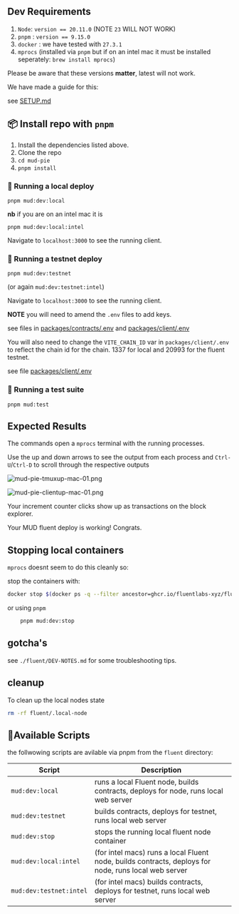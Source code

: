 ## Dev Requirements

1. `Node`: `version == 20.11.0` (NOTE `23` WILL NOT WORK)
2. `pnpm` : `version == 9.15.0`
3. `docker` : we have tested with `27.3.1`
4. `mprocs` (installed via `pnpm` but if on an intel mac it must be installed seperately: `brew install mprocs`)

Please be aware that these versions **matter**, latest will not work.

We have made a guide for this:

see [SETUP.md](https://github.com/ArchetypalTech/mud-pie/blob/main/SETUP.md)

## 📦 Install repo with `pnpm`

1. Install the dependencies listed above.
2. Clone the repo
3. `cd mud-pie`
4. `pnpm install`

### 🚀 Running a local deploy
```pnpm mud:dev:local``` 

**nb** if you are on an intel mac it is 

```pnpm mud:dev:local:intel```

Navigate to `localhost:3000` to see the running client.

### 🚀 Running a testnet deploy
```pnpm mud:dev:testnet``` 

(or again `mud:dev:testnet:intel`)

Navigate to `localhost:3000` to see the running client.

**NOTE**
you will need to amend the `.env` files to add keys. 

see files in [packages/contracts/.env](https://github.com/ArchetypalTech/mud-pie/blob/main/packages/contracts/.env) and [packages/client/.env](https://github.com/ArchetypalTech/mud-pie/blob/main/packages/client/.env)

You will also need to change the `VITE_CHAIN_ID` var in `packages/client/.env` to reflect the chain id for the chain. 1337 for local and 20993 for the fluent testnet.

see file [packages/client/.env](https://github.com/ArchetypalTech/mud-pie/blob/main/packages/client/.env)

### 🚀 Running a test suite
`pnpm mud:test`

## Expected Results
The commands open a `mprocs` terminal with the running processes.
 
Use the up and down arrows to see the output from each process and `Ctrl-U`/`Ctrl-D` to scroll through the respective outputs

![mud-pie-tmuxup-mac-01.png](https://github.com/ArchetypalTech/mud-pie/blob/main/mud-pie-tmuxup-mac-01.png)

![mud-pie-clientup-mac-01.png](https://github.com/ArchetypalTech/mud-pie/blob/main/mud-pie-clientup-mac-01.png)

Your increment counter clicks show up as transactions on the block explorer.

Your MUD fluent deploy is working! Congrats.

## Stopping local containers

`mprocs` doesnt seem to do this cleanly so:

stop the containers with:
```sh
docker stop $(docker ps -q --filter ancestor=ghcr.io/fluentlabs-xyz/fluent:latest)
```
or using `pnpm`
```sh
    pnpm mud:dev:stop
```

## gotcha's

see `./fluent/DEV-NOTES.md` for some troubleshooting tips.

## cleanup
To clean up the local nodes state 
```sh
rm -rf fluent/.local-node
```

## 🔧Available Scripts
the follwowing scripts are avilable via pnpm from the `fluent` directory:

Script | Description
-------|------------
`mud:dev:local` | runs a local Fluent node, builds contracts, deploys for node, runs local web server
`mud:dev:testnet` | builds contracts, deploys for testnet, runs local web server
`mud:dev:stop` | stops the running local fluent node container
`mud:dev:local:intel` | (for intel macs) runs a local Fluent node, builds contracts, deploys for node, runs local web server
`mud:dev:testnet:intel` | (for intel macs) builds contracts, deploys for testnet, runs local web server
